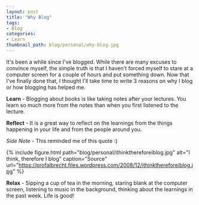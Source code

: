 ```yaml
---
layout: post
title: "Why Blog"
tags:
- Blog
categories:
- Learn
thumbnail_path: blog/personal/why-blog.jpg
---
```


It's been a while since I've blogged. While there are many excuses to convince myself, the simple truth is that I haven't forced myself to stare at a computer screen for a couple of hours and put something down. Now that I've finally done that, I thought I'll take time to write 3 reasons on why I blog or how blogging has helped me.

**Learn** - Blogging about books is like taking notes after your lectures. You learn so much more from the notes than when you first listened to the lecture. 

**Reflect** - It is a great way to reflect on the learnings from the things happening in your life and from the people around you.

*Side Note* - This reminded me of this quote :)

{% include figure.html path="blog/personal/ithinkthereforeiblog.jpg" alt="I think, therefore I blog" caption="Source" url="https://profalbrecht.files.wordpress.com/2008/12/ithinkthereforeiblog.jpg" %}

**Relax** - Sipping a cup of tea in the morning, staring blank at the computer screen, listening to music in the background, thinking about the learnings in the past week. Life is good!



